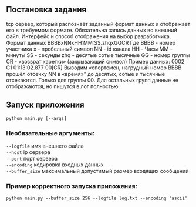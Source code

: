 ## Постановка задания
tcp сервер, который распознаёт заданный формат данных 
и отображает его в требуемом формате. Обязательна запись данных во внешний файл. 
Интерфейс и способ отображения на выбор разработчика.
Формат данных BBBBxNNxHH:MM:SS.zhqxGGCR 
Где BBBB - номер участника x - пробельный символ NN - id канала
HH - Часы MM - минуты SS - секунды zhq - десятые сотые тысячные GG - номер группы 
CR - «возврат каретки» (закрывающий символ) Пример данных: 0002 C1 01:13:02.877 00[CR] 
Выводим «спортсмен, нагрудный номер BBBB прошёл отсечку NN в «время»" до десятых,
сотые и тысячные отсекаются.
Только для группы 00. Для остальных групп данные не отображаются,
но пишутся в лог полностью.  
## Запуск приложения
```
python main.py [--args]  
```
### Необязательные аргументы:  
`--logfile` имя внешнего файла  
`--host` ip сервера  
`--port` порт сервера  
`--encoding` кодировка входных данных  
`--buffer_size`  максимальный допустимый размер входящих сообщений  

### Пример корректного запуска приложения:
```commandline
python main.py --buffer_size 256 --logfile log.txt --encoding 'ascii' 
```